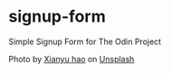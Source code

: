 # signup-form

Simple Signup Form for The Odin Project

Photo by <a href="https://unsplash.com/@xianyuhao?utm_source=unsplash&utm_medium=referral&utm_content=creditCopyText">Xianyu hao</a> on <a href="https://unsplash.com/images/nature/sakura?utm_source=unsplash&utm_medium=referral&utm_content=creditCopyText">Unsplash</a>
  